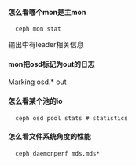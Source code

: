 #### 怎么看哪个mon是主mon  
      ceph mon stat
输出中有leader相关信息

#### mon把osd标记为out的日志
Marking osd.* out

#### 怎么看某个池的io
      
      ceph osd pool stats # statistics

#### 怎么看文件系统角度的性能
      
      ceph daemonperf mds.mds* 

